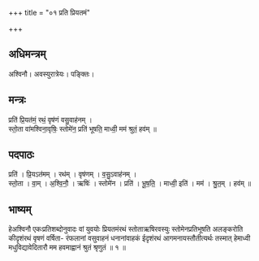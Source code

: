 +++
title = "०१ प्रति प्रियतमं"

+++
## अधिमन्त्रम्
अश्विनौ। अवस्युरात्रेयः। पङ्क्तिः।

## मन्त्रः
प्रति॑ प्रि॒यत॑मं॒ रथं॒ वृष॑णं वसु॒वाह॑नम् ।  
स्तो॒ता वा॑मश्विना॒वृषिः॒ स्तोमे॑न॒ प्रति॑ भूषति॒ माध्वी॒ मम॑ श्रुतं॒ हव॑म् ॥

## पदपाठः
प्रति॑ । प्रि॒यऽत॑मम् । रथ॑म् । वृष॑णम् । व॒सु॒ऽवाह॑नम् ।  
स्तो॒ता । वा॒म् । अ॒श्वि॒नौ॒ । ऋषिः॑ । स्तोमे॑न । प्रति॑ । भू॒ष॒ति॒ । माध्वी॒ इति॑ । मम॑ । श्रु॒त॒म् । हव॑म् ॥

## भाष्यम्
हेअश्विनौ एकःप्रतिशब्दोनुवादः वां युवयोः प्रियतमंरथं स्तोताऋषिरवस्युः स्तोमेनप्रतिभूषति अलङ्करोति कीदृशंरथं वृषणं वर्षिता- रंफलानां वसुवाहनं धनानांवाहकं ईदृशंरथं आगमनायस्तौतीत्यर्थः तस्मात् हेमाध्वी मधुविद्यावेदितारौ मम हवमाह्वानं श्रुतं श्रृणुतं ॥ १ ॥
